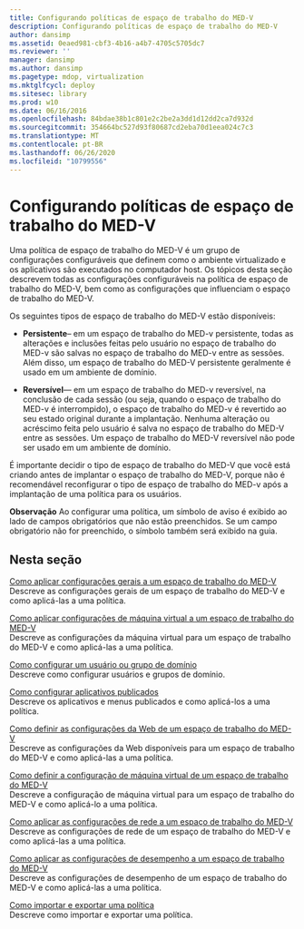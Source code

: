 ```yaml
---
title: Configurando políticas de espaço de trabalho do MED-V
description: Configurando políticas de espaço de trabalho do MED-V
author: dansimp
ms.assetid: 0eaed981-cbf3-4b16-a4b7-4705c5705dc7
ms.reviewer: ''
manager: dansimp
ms.author: dansimp
ms.pagetype: mdop, virtualization
ms.mktglfcycl: deploy
ms.sitesec: library
ms.prod: w10
ms.date: 06/16/2016
ms.openlocfilehash: 84bdae38b1c801e2c2be2a3dd1d12dd2ca7d932d
ms.sourcegitcommit: 354664bc527d93f80687cd2eba70d1eea024c7c3
ms.translationtype: MT
ms.contentlocale: pt-BR
ms.lasthandoff: 06/26/2020
ms.locfileid: "10799556"
---
```

# Configurando políticas de espaço de trabalho do MED-V


Uma política de espaço de trabalho do MED-V é um grupo de configurações configuráveis que definem como o ambiente virtualizado e os aplicativos são executados no computador host. Os tópicos desta seção descrevem todas as configurações configuráveis na política de espaço de trabalho do MED-V, bem como as configurações que influenciam o espaço de trabalho do MED-V.

Os seguintes tipos de espaço de trabalho do MED-V estão disponíveis:

-   **Persistente**– em um espaço de trabalho do MED-v persistente, todas as alterações e inclusões feitas pelo usuário no espaço de trabalho do MED-v são salvas no espaço de trabalho do MED-v entre as sessões. Além disso, um espaço de trabalho do MED-V persistente geralmente é usado em um ambiente de domínio.

-   **Reversível**— em um espaço de trabalho do MED-v reversível, na conclusão de cada sessão (ou seja, quando o espaço de trabalho do MED-v é interrompido), o espaço de trabalho do MED-v é revertido ao seu estado original durante a implantação. Nenhuma alteração ou acréscimo feita pelo usuário é salva no espaço de trabalho do MED-V entre as sessões. Um espaço de trabalho do MED-V reversível não pode ser usado em um ambiente de domínio.

É importante decidir o tipo de espaço de trabalho do MED-V que você está criando antes de implantar o espaço de trabalho do MED-V, porque não é recomendável reconfigurar o tipo de espaço de trabalho do MED-v após a implantação de uma política para os usuários.

**Observação**  Ao configurar uma política, um símbolo de aviso é exibido ao lado de campos obrigatórios que não estão preenchidos. Se um campo obrigatório não for preenchido, o símbolo também será exibido na guia.

 

## Nesta seção


<a href="" id="how-to-apply-general-settings-to-a-med-v-workspace"></a>[Como aplicar configurações gerais a um espaço de trabalho do MED-V](how-to-apply-general-settings-to-a-med-v-workspace.md)  
Descreve as configurações gerais de um espaço de trabalho do MED-V e como aplicá-las a uma política.

<a href="" id="how-to-apply-virtual-machine-settings-to-a-med-v-workspace"></a>[Como aplicar configurações de máquina virtual a um espaço de trabalho do MED-V](how-to-apply-virtual-machine-settings-to-a-med-v-workspace.md)  
Descreve as configurações da máquina virtual para um espaço de trabalho do MED-V e como aplicá-las a uma política.

<a href="" id="how-to-configure-a-domain-user-or-group"></a>[Como configurar um usuário ou grupo de domínio](how-to-configure-a-domain-user-or-groupmedvv2.md)  
Descreve como configurar usuários e grupos de domínio.

<a href="" id="how-to-configure-published-applications"></a>[Como configurar aplicativos publicados](how-to-configure-published-applicationsmedvv2.md)  
Descreve os aplicativos e menus publicados e como aplicá-los a uma política.

<a href="" id="how-to-configure-web-settings-for-a-med-v-workspace"></a>[Como definir as configurações da Web de um espaço de trabalho do MED-V](how-to-configure-web-settings-for-a-med-v-workspace.md)  
Descreve as configurações da Web disponíveis para um espaço de trabalho do MED-V e como aplicá-las a uma política.

<a href="" id="how-to-configure-the-virtual-machine-setup-for-a-med-v-workspace"></a>[Como definir a configuração de máquina virtual de um espaço de trabalho do MED-V](how-to-configure-the-virtual-machine-setup-for-a-med-v-workspace.md)  
Descreve a configuração de máquina virtual para um espaço de trabalho do MED-V e como aplicá-lo a uma política.

<a href="" id="how-to-apply-network-settings-to-a-med-v-workspace"></a>[Como aplicar as configurações de rede a um espaço de trabalho do MED-V](how-to-apply-network-settings-to-a-med-v-workspace.md)  
Descreve as configurações de rede de um espaço de trabalho do MED-V e como aplicá-las a uma política.

<a href="" id="how-to-apply-performance-settings-to-a-med-v-workspace"></a>[Como aplicar as configurações de desempenho a um espaço de trabalho do MED-V](how-to-apply-performance-settings-to-a-med-v-workspace.md)  
Descreve as configurações de desempenho de um espaço de trabalho do MED-V e como aplicá-las a uma política.

<a href="" id="how-to-import-and-export-a-policy"></a>[Como importar e exportar uma política](how-to-import-and-export-a-policy.md)  
Descreve como importar e exportar uma política.

 

 





